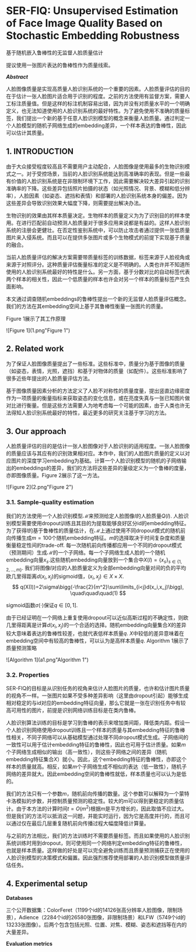 # SER-FIQ: Unsupervised Estimation of Face Image Quality Based on Stochastic Embedding Robustness

基于随机嵌入鲁棒性的无监督人脸质量估计

提议使用一张图片表达的鲁棒性作为质量线索。

***Abstract***

人脸图像质量是实现高质量人脸识别系统的一个重要的因素。人脸质量评估的目的在于估计一张人脸图片适合用于识别的程度。之前的方法使用有监督方案，需要人工标注质量值。但是这样的标注机制容易出错，因为并没有对质量水平的一个明确定义，也无法知道使用的人脸识别系统的最好特性。为了避免使用不准确的质量标签，我们提出一个新的基于任意人脸识别模型的概念来衡量人脸质量。通过判定一个人脸模型的随机子网络生成的embedding差异，一个样本表达的鲁棒性，因此可以估计其质量。



## 1. INTRODUCTION

由于大众接受程度较高且不需要用户主动配合，人脸图像是使用最多的生物识别模式之一。对于受控场景，当前的人脸识别系统能达到高准确率的表现。但是一些最有价值的人脸识别系统是在非限制环境下工作，因此需要解决较大差异引起的识别准确率的下降。这些差异包括照片拍摄的状态（如光照情况、背景、模糊和低分辨率），人脸因素（如姿态、遮挡和表情）和部署的人脸识别系统本身的偏差。因为这些差异会导致识别效果大幅度下降，则需要提出解决办法。

生物识别的效果由其样本质量决定。生物样本的质量定义为为了识别目的的样本使用。在进行匹配前自动预测人脸质量对于很多应用来说都是有益的。这样人脸识别系统的注册会更健壮。在否定性鉴别系统中，可以防止攻击者通过提供一张低质量图片来入侵系统。而且可以在提供多张图片或多个生物模式的前提下实现基于质量的融合。

当前人脸质量评估的解决方案需要带质量标签的训练数据，标签来源于人脸视角或来源于对照评分。这种质量评估衡量标准的定义是不明确的。人类也许并不知道所使用的人脸识别系统最好的特性是什么。另一方面，基于分数对比的自动标签代表两个样本的相关性，因此一个低质量的样本也许会对另一个样本的质量标签产生负面影响。

本文通过调查随机embeddings的鲁棒性提出一个新的无监督人脸质量评估概念。我们的方法在其embedding空间上基于其鲁棒性衡量一张图片的质量。

Figure 1展示了其工作原理

![Figure 1](1.png"Figure 1")



## 2. Related work

为了保证人脸图像质量提出了一些标准。这些标准中，质量分为基于图像的质量（如姿态，表情，光照，遮挡）和基于对物体的质量（如配件）。这些标准影响了很多近些年提出的人脸质量评估方法。

基于图像质量因素分析的方法定义了人脸不对称性的质量度量，提出竖直边缘密度作为一项质量的衡量指标来获取姿态的变化信息，或在亮度失真与一张已知图片做对比进行衡量。但是这些方法需要人为地考虑每一个可能的因素，由于人类也许无法得知人脸识别系统最好的特性，最近更多的研究关注基于学习的方法。



## 3. Our approach

人脸质量评估的目的是估计一张人脸图像对于人脸识别的适用程度。一张人脸图像的质量应该与其应有的识别效果相对应。本作中，我们的人脸图片质量的定义以对应图片的深度学习embedding为基础。计算一个人脸识别模型的随机的子网络输出的embeddings的差异，我们的方法将这些差异的量级定义为一个鲁棒的度量，亦即图像质量。Figure 2展示了这一方法。

![Figure 2](2.png"Figure 2")

### 3.1. Sample-quality estimation

我们的方法使用一个人脸识别模型$\mathcal{M}$来预测给定人脸图像$I$的人脸质量$Q(I)$. 人脸识别模型需要使用dropout训练且其目的为提取能够良好区分id的embedding特征。为了获得$I$的基于鲁棒性的质量估计，在$\mathcal{M}$上通过使用不同dropout模式的随机前向传播生成$m=100$个随机embedding特征。$m$的选择取决于时间复杂度和质量衡量稳定性间的trade-off. 每一次随机前向传播都应用一个不同的dropout模式（预测期间）生成$\mathcal{M}$的一个子网络。每一个子网络生成人脸的一个随机embedding向量$x_s$.这些随机embedding向量放到一个集合中$X(I)=\{x_s\}_{s\in\{1,2,...,m\}}$. 我们将图像$I$对应的人脸质量定义为全部embedding向量对间的负的平均欧几里得距离$d(x_i,x_j)$的sigmoid值，$(x_i,x_j)\in X \times X$. 
$$
q(X(I))=2\sigma\bigg(-\frac{2}{m^2}\sum\limits_{i<j}d(x_i,x_j)\bigg), \quad\quad\quad(1)
$$


sigmoid函数$\sigma(\cdot)$保证$q\in[0,1]$.

由于已经证明在一个网络上重复使用dropout可以近似高斯过程的不确定性，则欧几里得距离是计算$d(x_i,x_j)$的一个合适的选择。随机embedding向量集合$X$的差异较大意味着表达的鲁棒性较差，也就代表低样本质量$q$. $X$中较低的差异意味着在embedding空间中有较高的鲁棒性，可以认为是高样本质量$q$. Algorithm 1展示了质量预测策略

![Algorithm 1](a1.png"Algorithm 1")



### 3.2. Properties

SER-FIQ的目标是从识别任务的视角来估计人脸图片的质量，也许和估计图片质量的视角不一样。一张图片如果不受多种差异影响（这里由dropout引起）能够生成相对稳定的与id对应的embedding特征向量，那么它就是一张在识别任务中有较高可用性的图片，前提是识别网络训练目标是在类内鲁棒。

人脸识别算法训练的目标是学习到鲁棒的表示来增加类间距，降低类内距。假设一个人脸识别网络使用dropout训练且一个样本的质量与其embedding特征的鲁棒性相关，不同子网络可以从基础模型通过处理不同dropout模式生成。子网络间的一致性可以用于估计embedding特征的鲁棒性，因此也可用于估计质量。如果$m$个子网络生成相似的输出（高一致性），则这些子网络之间的差异（随机embedding特征集合$X$）就小。因此，这个embedding特征的鲁棒性，亦即这个样本的质量就高。相反，如果$m$个子网络生成不相似的表达（低一致性），随机子网络的差异就大。因此embedding空间的鲁棒性就低，样本质量也可以认为是低的。

我们的方法只有一个参数$m$，随机前向传播的数量。这个参数可以解释为一个蒙特卡洛模拟的步数，并控制质量预测的稳定性。较大的$m$可以得到更稳定的质量估计。由于本方法的计算时间$t=O(m^2)$根据$m$是平方增长的，因此取值不应过大。但是我们的方法可以抵消这一问题，并能实时运行，因为它是高度并行的，而且可以通过仅在最后几层重复随机前向传播过程大幅度降低计算量。

与之前的方法相比，我们的方法训练时不需要质量标签。而且如果使用的人脸识别系统训练时用到dropout，则可使用同一个网络判定embedding特征的鲁棒性，也就是样本质量。这样做的好处是可以完全避免训练而且质量预测捕获正在使用的人脸识别模型的决策模式和偏置。因此强烈推荐使用部署的人脸识别模型做质量评估任务。



## 4. Experimental setup

**Databases**

三个公开数据集：ColorFeret（1199个id的14126张高分辨率人脸图像，限制场景），Adience（2284个id的26580张图像，非限制场景）和LFW（5749个id的13233张图像）。后两个包含包括光照、位置、对焦、模糊、姿态和遮挡等在内的大量差异。

**Evaluation metrics**

